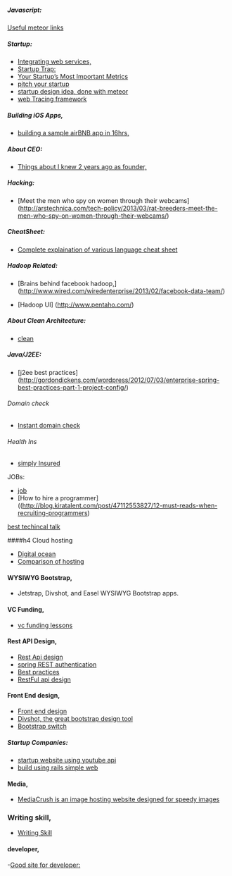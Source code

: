 ##### Javascript:
  [Useful meteor links](http://themeteorbook.com/)


##### Startup:
   - [Integrating web services,](https://zapier.com/zapbook/)
   - [Startup Trap:](http://blog.8thlight.com/uncle-bob/2013/03/05/TheStartUpTrap.html)
   - [Your Startup’s Most Important Metrics](http://tomtunguz.com/your-startups-10-most-important-metrics/)
  - [pitch your startup](http://getapitchdeck.com/)
  - [startup design idea, done with meteor](http://pegleg.it/about)
  - [web Tracing framework](http://google.github.io/tracing-framework/)

##### Building iOS Apps,
 - [building a sample airBNB app in 16hrs,](https://blog.stackmob.com/2013/03/build-an-airbnb-clone-in-a-day/)

##### About CEO:
  - [Things about I knew 2 years ago as founder,](https://speakerdeck.com/giladvdn/ten-things-about-being-a-founder-i-wish-i-knew-two-years-ago?x=1)

##### Hacking:
  - [Meet the men who spy on women through their webcams]
  (http://arstechnica.com/tech-policy/2013/03/rat-breeders-meet-the-men-who-spy-on-women-through-their-webcams/)

##### CheatSheet:
 - [Complete explaination of various language cheat sheet](http://overapi.com/)


##### Hadoop Related:
  - [Brains behind facebook hadoop,]
  (http://www.wired.com/wiredenterprise/2013/02/facebook-data-team/)

  - [Hadoop UI]
  (http://www.pentaho.com/)

##### About Clean Architecture:
  - [clean](http://blog.8thlight.com/uncle-bob/2012/08/13/the-clean-architecture.html)

##### Java/J2EE:
 - [j2ee best practices]
 (http://gordondickens.com/wordpress/2012/07/03/enterprise-spring-best-practices-part-1-project-config/)


###### Domain check
- [Instant domain check](http://instantname.me/)
###### Health Ins
  - [simply Insured](http://blog.simplyinsured.com/) 

JOBs:
- [job](http://recruiting.jobvite.com/customers/)
- [How to hire a programmer]((http://blog.kiratalent.com/post/47112553827/12-must-reads-when-recruiting-programmers)

[best techincal talk](https://news.ycombinator.com/item?id=5511466)

####h4 Cloud hosting
 - [Digital ocean](https://www.digitalocean.com/)
 - [Comparison of hosting](https://news.ycombinator.com/item?id=6018486)

#### WYSIWYG Bootstrap,
-  Jetstrap, Divshot, and Easel WYSIWYG Bootstrap apps.

#### VC Funding,
-  [vc funding lessons](http://viniciusvacanti.com/2013/04/16/lessons-learned-raising-6-million/)

#### Rest API Design,
- [Rest Api design](https://www.stormpath.com/blog/secure-your-rest-api-right-way)
- [spring REST authentication](http://www.javacodegeeks.com/2012/05/how-to-use-resttemplate-with-basic.html)
- [Best practices ](http://www.vinaysahni.com/best-practices-for-a-pragmatic-restful-api?hn)
- [RestFul api design](http://info.apigee.com/Portals/62317/docs/web%20api.pdf)


#### Front End design,
- [Front end design](https://github.com/dypsilon/frontend-dev-bookmarks)
- [Divshot, the great bootstrap design tool](http://www.divshot.com/)
- [Bootstrap switch](http://www.bootstrap-switch.org/)

##### Startup Companies:
- [startup website using youtube api](http://en-us.blynde.com/)
- [build using rails simple web](http://www.vutran.me/blog/from-learning-rails-to-deploying-a-saas-app-in-7-days/)

#### Media,
- [MediaCrush is an image hosting website designed for speedy images](https://mediacru.sh/)


### Writing skill,
- [Writing Skill](https://news.ycombinator.com/item?id=6206625)


#### developer,
-[Good site for developer:](https://zapier.com/developer/)

